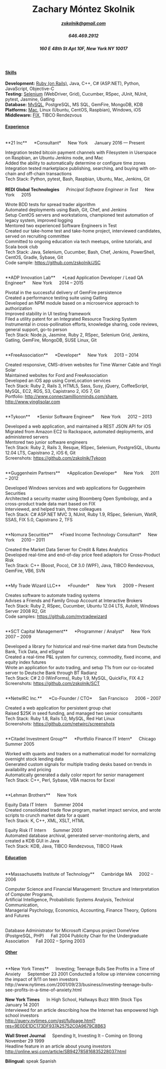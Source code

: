 # <center> Zachary Móntez Skolnik </center>
##### <center> zskolnik@gmail.com </center>
##### <center> 646.469.2912 </center>
##### <center> 160 E 48th St Apt 10F, New York NY 10017 </center>

<br>

#### <u>Skills</u>

**Development:** <u>Ruby (on Rails)</u>, Java, C++, C# (ASP.NET), Python, JavaScript, Objective-C  
**Testing:** <u>Selenium</u> (WebDriver, Grid), Cucumber, RSpec, JUnit, NUnit, pytest, Jasmine, Gatling  
**Database:** <u>MySQL</u>, PostgreSQL, MS SQL, GemFire, MongoDB, KDB  
**Platforms:** <u>Mac</u>, Linux (Ubuntu, CentOS, Raspbian), Windows, iOS  
**Middleware:** <u>FIX</u>, TIBCO Rendezvous

#### <u>Experience</u>
<br>
**21 Inc** &emsp; *Consultant* &emsp; New York &emsp; January 2016 — Present

Integration tested bitcoin payment channels with Filesystem in Userspace on Raspbian, an Ubuntu Jenkins node, and Mac  
Added the ability to automatically determine or configure time zones  
Integration tested marketplace publishing, searching, and buying with on-chain and off-chain transactions  
Tech Stack: Python, pytest, Bash, Raspbian, Ubuntu, Mac, Jenkins, Git
<br>  
**REDI Global Technologies** &emsp; *Principal Software Engineer in Test* &emsp; New York &emsp; 2015

Wrote BDD tests for spread trader algorithm  
Automated deployments using Bash, Git, Chef, and Jenkins  
Setup CentOS servers and workstations, championed test automation of legacy system, improved logging  
Mentored two experienced Software Engineers in Test  
Created our take-home test and take-home project, interviewed candidates, served on recruiting committee  
Committed to ongoing education via tech meetups, online tutorials, and Scala book club  
Tech Stack: Java, Selenium, Cucumber, Bash, Chef, Jenkins, PowerShell, CentOS, Gradle, Sybase, Git  
Code sample: https://github.com/zskolnik/JSC

<br>
**ADP Innovation Lab** &emsp; *Lead Application Developer / Lead QA Engineer* &emsp; New York &emsp; 2014 – 2015

Pivotal in the successful delivery of GemFire persistence  
Created a performance testing suite using Gatling  
Developed an NPM module based on a microservice approach to authorization  
Improved stability in UI testing framework  
Filed a utility patent for an Integrated Resource Tracking System  
Instrumental in cross-pollination efforts, knowledge sharing, code reviews, general support, go-to person  
Tech Stack: Node.js, Jasmine, Ruby 2, RSpec, Selenium Grid, Jenkins, Gatling, GemFire, MongoDB, SUSE Linux, Git

<br>
**FreeAssociation** &emsp; *Developer* &emsp; New York &emsp; 2013 – 2014

Created responsive, CMS-driven websites for Time Warner Cable and Yingli Solar  
Maintained websites for Ford and FreeAssociation  
Developed an iOS app using CoreLocation services  
Tech Stack: Ruby 2, Rails 3, HTML5, Sass, Susy, jQuery, CoffeeScript, MySQL, EC2, RDS, S3, Capistrano 2, iOS 7, Git  
Portfolio: http://www.connectamillionminds.com/share, http://www.yinglisolar.com

<br>
**Tykoon** &emsp; *Senior Software Engineer* &emsp; New York &emsp; 2012 – 2013

Developed a web application, and maintained a REST JSON API for iOS  
Migrated from Amazon EC2 to Rackspace, automated deployments, and administered servers  
Mentored two junior software engineers  
Tech Stack: Ruby 2, Rails 3, Resque, RSpec, Selenium, PostgreSQL, Ubuntu 12.04 LTS, Capistrano 2, iOS 6, Git  
Screenshots: https://github.com/zskolnik/Tykoon

<br>
**Guggenheim Partners** &emsp; *Application Developer* &emsp; New York &emsp; 2011 – 2012

Developed Windows services and web applications for Guggenheim Securities  
Architected a security master using Bloomberg Open Symbology, and a cross-product trade data mart based on FIX  
Interviewed, and helped train, three colleagues  
Tech Stack: C# ASP.NET MVC 3, NUnit, Ruby 1.9, RSpec, Selenium, WatiR, SSAS, FIX 5.0, Capistrano 2, TFS

<br>
**Nomura Securities** &emsp; *Fixed Income Technology Consultant* &emsp; New York &emsp; 2010 – 2011

Created the Market Data Server for Credit & Rates Analytics  
Developed real-time and end-of-day price feed adaptors for Cross-Product Risk  
Tech Stack: C++ (Boost, Poco), C# 3.0 (WPF), Java, TIBCO Rendezvous, GemFire, VB6, SVN

<br>
**My Trade Wizard LLC** &emsp; *Founder* &emsp; New York &emsp; 2009 – Present

Creates software to automate trading systems  
Advises a Friends and Family Group Account at Interactive Brokers  
Tech Stack: Ruby 2, RSpec, Cucumber, Ubuntu 12.04 LTS, AutoIt, Windows Server 2008 R2, Git  
Code samples: https://github.com/mytradewizard

<br>
**SCT Capital Management** &emsp; *Programmer / Analyst* &emsp; New York &emsp; 2007 – 2009

Developed a library for historical and real-time market data from Deutsche Bank, Tick Data, and eSignal  
Created a real-time P&L system for currency, commodity, fixed income, and equity index futures  
Wrote an application for auto trading, and setup T1s from our co-located server to Deutsche Bank through BT Radianz  
Tech Stack: C# 2.0 (WinForms), Ruby 1.9, MySQL, QuickFix, FIX 4.2  
Screenshots: https://github.com/zskolnik/SCT

<br>
**NetwIRC Inc.** &emsp; *Co-Founder / CTO* &emsp; San Francisco &emsp; 2006 – 2007

Created a web application for persistent group chat  
Raised $25K in seed funding, and managed two senior consultants  
Tech Stack: Ruby 1.8, Rails 1.0, MySQL, Red Hat Linux  
Screenshots: https://github.com/netwirc/screenshots  

<br>
**Citadel Investment Group** &emsp; *Portfolio Finance IT Intern* &emsp; Chicago &emsp; Summer 2005

Worked with quants and traders on a mathematical model for normalizing overnight stock lending data  
Generated custom signals for multiple trading desks based on trends in availability and pricing  
Automatically generated a daily color report for senior management  
Tech Stack: C++, Perl, Sybase, VBA macros for Excel

<br>
**Lehman Brothers** &emsp; New York

Equity Data IT Intern &emsp; Summer 2004  
Created consolidated trade flow program, market impact service, and wrote scripts to crunch market data for a quant  
Tech Stack: K, C++, XML, XSLT, HTML

Equity Risk IT Intern &emsp; Summer 2003  
Automated database archival, generated server-monitoring alerts, and created a KDB GUI in Java  
Tech Stack: KDB, Java, TIBCO Rendezvous, TIBCO Hawk

#### <u>Education</u>
<br>
**Massachusetts Institute of Technology** &emsp; Cambridge MA &emsp; 2002 – 2006

Computer Science and Financial Management: Structure and Interpretation of Computer Programs,  
Artificial Intelligence, Probabilistic Systems Analysis, Technical Communication,  
Managerial Psychology, Economics, Accounting, Finance Theory, Options and Futures

<br>
Database Administrator for Microsoft iCampus project DomeView (PostgreSQL, PHP) &emsp; Fall 2004  
Publicity Chair for the Undergraduate Association &emsp; Fall 2002 – Spring 2003

#### <u>Other</u>
<br>
**New York Times** &emsp; Investing; Teenage Bulls See Profits in a Time of Anxiety &emsp; September 23 2001  
Conducted a follow up interview concerning the impact of 9/11 on teen investors  
http://www.nytimes.com/2001/09/23/business/investing-teenage-bulls-see-profits-in-a-time-of-anxiety.html

**New York Times** &emsp; In High School, Hallways Buzz With Stock Tips &emsp; January 14 2001  
Interviewed for an article describing how the Internet has empowered high school investors  
http://query.nytimes.com/gst/fullpage.html?res=9E0DE1DC173DF937A25752C0A9679C8B63

**Wall Street Journal** &emsp; Spending It, Investing It – Coming on Strong &emsp; November 29 1999  
Headline feature in an article about young investors  
http://online.wsj.com/article/SB942785816835228037.html

**Bilingual:** speak Spanish
